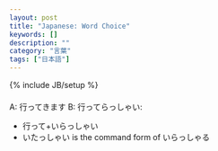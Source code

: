 ```yaml
---
layout: post
title: "Japanese: Word Choice"
keywords: []
description: ""
category: "言葉"
tags: ["日本語"]
---
```

{% include JB/setup %}


####
A: 行ってきます
B: 行ってらっしゃい: 
- 行って+いらっしゃい
- いたっしゃい is the command form of いらっしゃる



